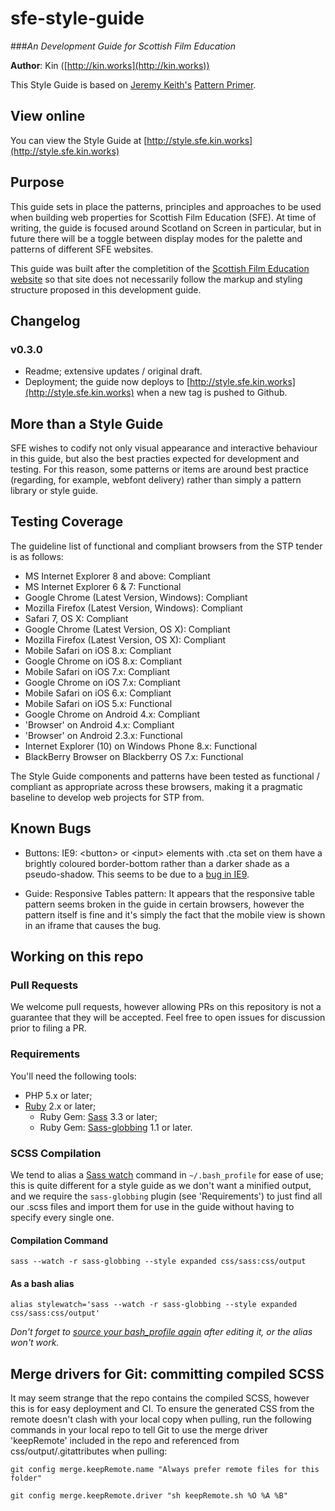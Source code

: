 sfe-style-guide
===============
###_An Development Guide for Scottish Film Education_

**Author**: Kin ([http://kin.works](http://kin.works))

This Style Guide is based on [Jeremy Keith's](https://adactio.com/) [Pattern Primer](https://github.com/adactio/Pattern-Primer).

## View online
You can view the Style Guide at [http://style.sfe.kin.works](http://style.sfe.kin.works)

## Purpose
This guide sets in place the patterns, principles and approaches to be used when building web properties for Scottish Film Education (SFE). At time of writing, the guide is focused around Scotland on Screen in particular, but in future there will be a toggle between display modes for the palette and patterns of different SFE websites.

This guide was built after the completition of the [Scottish Film Education website](http://scottishfilm.education) so that site does not necessarily follow the markup and styling structure proposed in this development guide.

## Changelog

### v0.3.0
- Readme; extensive updates / original draft.
- Deployment; the guide now deploys to [http://style.sfe.kin.works](http://style.sfe.kin.works) when a new tag is pushed to Github.

## More than a Style Guide

SFE wishes to codify not only visual appearance and interactive behaviour in this guide, but also the best practies expected for development and testing. For this reason, some patterns or items are around best practice (regarding, for example, webfont delivery) rather than simply a pattern library or style guide. 


## Testing Coverage
The guideline list of functional and compliant browsers from the STP tender is as follows:

- MS Internet Explorer 8 and above: Compliant
- MS Internet Explorer 6 & 7: Functional
- Google Chrome (Latest Version, Windows): Compliant
- Mozilla Firefox (Latest Version, Windows): Compliant
- Safari 7, OS X: Compliant
- Google Chrome (Latest Version, OS X): Compliant
- Mozilla Firefox (Latest Version, OS X): Compliant
- Mobile Safari on iOS 8.x: Compliant
- Google Chrome on iOS 8.x: Compliant
- Mobile Safari on iOS 7.x: Compliant
- Google Chrome on iOS 7.x: Compliant
- Mobile Safari on iOS 6.x: Compliant
- Mobile Safari on iOS 5.x: Functional
- Google Chrome on Android 4.x: Compliant
- 'Browser' on Android 4.x: Compliant
- 'Browser' on Android 2.3.x: Functional
- Internet Explorer (10) on Windows Phone 8.x: Functional
- BlackBerry Browser on Blackberry OS 7.x: Functional

The Style Guide components and patterns have been tested as functional / compliant as appropriate across these browsers, making it a pragmatic baseline to develop web projects for STP from.


## Known Bugs

- Buttons: IE9: &lt;button&gt; or &lt;input&gt; elements with .cta set on them have a brightly coloured border-bottom rather than a darker shade as a pseudo-shadow. This seems to be due to a [bug in IE9](http://stackoverflow.com/questions/11165061/ie9-input-button-element-border-color-issue). 

- Guide: Responsive Tables pattern: It appears that the responsive table pattern seems broken in the guide in certain browsers, however the pattern itself is fine and it's simply the fact that the mobile view is shown in an iframe that causes the bug.


## Working on this repo

### Pull Requests

We welcome pull requests, however allowing PRs on this repository is not a guarantee that they will be accepted. Feel free to open issues for discussion prior to filing a PR.

### Requirements

You'll need the following tools:

- PHP 5.x or later;
- [Ruby](https://www.ruby-lang.org/en/documentation/) 2.x or later;
	- Ruby Gem: [Sass](https://rubygems.org/gems/sass) 3.3 or later;
	- Ruby Gem: [Sass-globbing](https://rubygems.org/gems/sass-globbing) 1.1 or later.
	
### SCSS Compilation

We tend to alias a [Sass watch](http://sass-lang.com/documentation/file.SASS_REFERENCE.html#using_sass) command in ```~/.bash_profile``` for ease of use; this is quite different for a style guide as we don't want a minified output, and we require the ```sass-globbing``` plugin (see 'Requirements') to just find all our .scss files and import them for use in the guide without having to specify every single one.

#### Compilation Command

```sass --watch -r sass-globbing --style expanded css/sass:css/output```

#### As a bash alias

```alias stylewatch='sass --watch -r sass-globbing --style expanded css/sass:css/output'```

_Don't forget to [source your bash_profile again](http://stackoverflow.com/questions/4608187/how-to-reload-bash-profile-from-the-command-line) after editing it, or the alias won't work._

## Merge drivers for Git: committing compiled SCSS

It may seem strange that the repo contains the compiled SCSS, however this is for easy deployment and CI. To ensure the generated CSS from the remote doesn't clash with your local copy when pulling, run the following commands in your local repo to tell Git to use the merge driver 'keepRemote' included in the repo and referenced from css/output/.gitattributes when pulling:

```git config merge.keepRemote.name "Always prefer remote files for this folder"```

```git config merge.keepRemote.driver "sh keepRemote.sh %O %A %B"```
